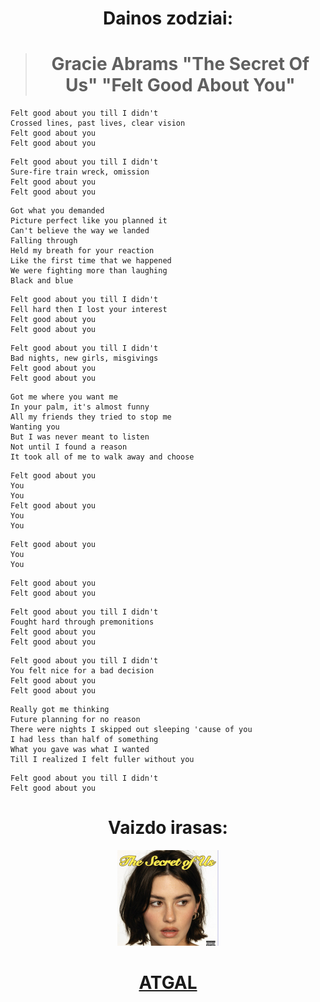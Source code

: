 <center>

# **Dainos zodziai:**
> # **Gracie Abrams "The Secret Of Us" "Felt Good About You"**</center>
>
>```
> Felt good about you till I didn't
> Crossed lines, past lives, clear vision
> Felt good about you
> Felt good about you
>```
>```
> Felt good about you till I didn't
> Sure-fire train wreck, omission
> Felt good about you
> Felt good about you
>```
>```
> Got what you demanded
> Picture perfect like you planned it
> Can't believe the way we landed
> Falling through
> Held my breath for your reaction
> Like the first time that we happened
> We were fighting more than laughing
> Black and blue
>```
>```
> Felt good about you till I didn't
> Fell hard then I lost your interest
> Felt good about you
> Felt good about you
>```
>``` 
> Felt good about you till I didn't
> Bad nights, new girls, misgivings
> Felt good about you
> Felt good about you
>```
>```
> Got me where you want me
> In your palm, it's almost funny
> All my friends they tried to stop me
> Wanting you
> But I was never meant to listen
> Not until I found a reason
> It took all of me to walk away and choose
>```
>```
> Felt good about you
> You
> You
> Felt good about you
> You
> You
>```
>```
> Felt good about you
> You
> You
>```
>``` 
> Felt good about you
> Felt good about you
>```
>``` 
> Felt good about you till I didn't
> Fought hard through premonitions
> Felt good about you
> Felt good about you
>```
>```
> Felt good about you till I didn't
> You felt nice for a bad decision
> Felt good about you
> Felt good about you
>```
>``` 
> Really got me thinking
> Future planning for no reason
> There were nights I skipped out sleeping 'cause of you
> I had less than half of something
> What you gave was what I wanted
> Till I realized I felt fuller without you
>```
>```
> Felt good about you till I didn't
> Felt good about you
>```
<center>

# **Vaizdo irasas**: 
[![alt text](image-2.png)](https://www.youtube.com/watch?v=kWq14TtprVw)
#  [**ATGAL**](../contents.md)</center>

